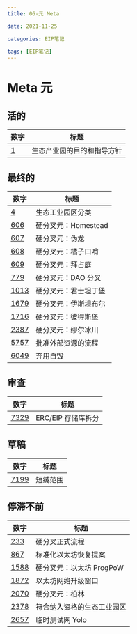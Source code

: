 ```yaml
---
title: 06-元 Meta

date: 2021-11-25	

categories: EIP笔记	

tags: [EIP笔记]
---	
```


# Meta 元

## 活的

| 数字                                      | 标题                       |
| ----------------------------------------- | -------------------------- |
| [1](https://eips.ethereum.org/EIPS/eip-1) | 生态产业园的目的和指导方针 |

## 最终的

| 数字                                            | 标题                 |
| ----------------------------------------------- | -------------------- |
| [4](https://eips.ethereum.org/EIPS/eip-4)       | 生态工业园区分类     |
| [606](https://eips.ethereum.org/EIPS/eip-606)   | 硬分叉元：Homestead  |
| [607](https://eips.ethereum.org/EIPS/eip-607)   | 硬分叉元：伪龙       |
| [608](https://eips.ethereum.org/EIPS/eip-608)   | 硬分叉元：橘子口哨   |
| [609](https://eips.ethereum.org/EIPS/eip-609)   | 硬分叉元：拜占庭     |
| [779](https://eips.ethereum.org/EIPS/eip-779)   | 硬分叉元：DAO 分叉   |
| [1013](https://eips.ethereum.org/EIPS/eip-1013) | 硬分叉元：君士坦丁堡 |
| [1679](https://eips.ethereum.org/EIPS/eip-1679) | 硬分叉元：伊斯坦布尔 |
| [1716](https://eips.ethereum.org/EIPS/eip-1716) | 硬分叉元：彼得斯堡   |
| [2387](https://eips.ethereum.org/EIPS/eip-2387) | 硬分叉元：缪尔冰川   |
| [5757](https://eips.ethereum.org/EIPS/eip-5757) | 批准外部资源的流程   |
| [6049](https://eips.ethereum.org/EIPS/eip-6049) | 弃用自毁             |

## 审查

| 数字                                            | 标题               |
| ----------------------------------------------- | ------------------ |
| [7329](https://eips.ethereum.org/EIPS/eip-7329) | ERC/EIP 存储库拆分 |

## 草稿

| 数字                                            | 标题     |
| ----------------------------------------------- | -------- |
| [7199](https://eips.ethereum.org/EIPS/eip-7199) | 短绒范围 |

## 停滞不前

| 数字                                            | 标题                       |
| ----------------------------------------------- | -------------------------- |
| [233](https://eips.ethereum.org/EIPS/eip-233)   | 硬分叉正式流程             |
| [867](https://eips.ethereum.org/EIPS/eip-867)   | 标准化以太坊恢复提案       |
| [1588](https://eips.ethereum.org/EIPS/eip-1588) | 硬分叉元：以太坊 ProgPoW   |
| [1872](https://eips.ethereum.org/EIPS/eip-1872) | 以太坊网络升级窗口         |
| [2070](https://eips.ethereum.org/EIPS/eip-2070) | 硬分叉元：柏林             |
| [2378](https://eips.ethereum.org/EIPS/eip-2378) | 符合纳入资格的生态工业园区 |
| [2657](https://eips.ethereum.org/EIPS/eip-2657) | 临时测试网 Yolo            |

